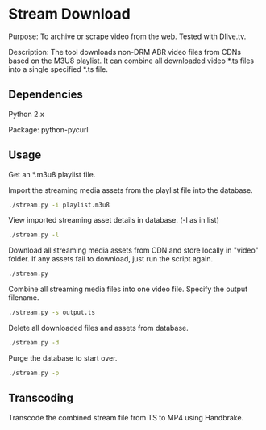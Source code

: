 # Stream Download

Purpose: To archive or scrape video from the web. Tested with Dlive.tv. 

Description: The tool downloads non-DRM ABR video files from CDNs based on the M3U8 playlist. It can combine all downloaded video \*.ts files into a single specified \*.ts file. 

## Dependencies

Python 2.x

Package: python-pycurl

## Usage

Get an \*.m3u8 playlist file.

Import the streaming media assets from the playlist file into the database.

```bash
./stream.py -i playlist.m3u8
```

View imported streaming asset details in database. (-l as in list)

```bash
./stream.py -l
```

Download all streaming media assets from CDN and store locally in "video" folder. If any assets fail to download, just run the script again.

```bash
./stream.py
```

Combine all streaming media files into one video file. Specify the output filename.

```bash
./stream.py -s output.ts
```

Delete all downloaded files and assets from database.

```bash
./stream.py -d
```

Purge the database to start over.

```bash
./stream.py -p
```

## Transcoding

Transcode the combined stream file from TS to MP4 using Handbrake.
